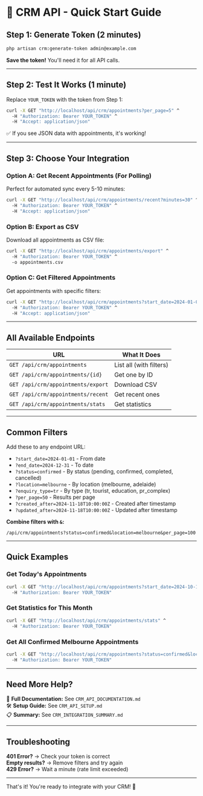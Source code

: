 # 🚀 CRM API - Quick Start Guide

## Step 1: Generate Token (2 minutes)

```bash
php artisan crm:generate-token admin@example.com
```

**Save the token!** You'll need it for all API calls.

---

## Step 2: Test It Works (1 minute)

Replace `YOUR_TOKEN` with the token from Step 1:

```bash
curl -X GET "http://localhost/api/crm/appointments?per_page=5" ^
  -H "Authorization: Bearer YOUR_TOKEN" ^
  -H "Accept: application/json"
```

✅ If you see JSON data with appointments, it's working!

---

## Step 3: Choose Your Integration

### Option A: Get Recent Appointments (For Polling)

Perfect for automated sync every 5-10 minutes:

```bash
curl -X GET "http://localhost/api/crm/appointments/recent?minutes=30" ^
  -H "Authorization: Bearer YOUR_TOKEN" ^
  -H "Accept: application/json"
```

### Option B: Export as CSV

Download all appointments as CSV file:

```bash
curl -X GET "http://localhost/api/crm/appointments/export" ^
  -H "Authorization: Bearer YOUR_TOKEN" ^
  -o appointments.csv
```

### Option C: Get Filtered Appointments

Get appointments with specific filters:

```bash
curl -X GET "http://localhost/api/crm/appointments?start_date=2024-01-01&end_date=2024-12-31&status=confirmed" ^
  -H "Authorization: Bearer YOUR_TOKEN" ^
  -H "Accept: application/json"
```

---

## All Available Endpoints

| URL | What It Does |
|-----|--------------|
| `GET /api/crm/appointments` | List all (with filters) |
| `GET /api/crm/appointments/{id}` | Get one by ID |
| `GET /api/crm/appointments/export` | Download CSV |
| `GET /api/crm/appointments/recent` | Get recent ones |
| `GET /api/crm/appointments/stats` | Get statistics |

---

## Common Filters

Add these to any endpoint URL:

- `?start_date=2024-01-01` - From date
- `?end_date=2024-12-31` - To date
- `?status=confirmed` - By status (pending, confirmed, completed, cancelled)
- `?location=melbourne` - By location (melbourne, adelaide)
- `?enquiry_type=tr` - By type (tr, tourist, education, pr_complex)
- `?per_page=50` - Results per page
- `?created_after=2024-11-18T10:00:00Z` - Created after timestamp
- `?updated_after=2024-11-18T10:00:00Z` - Updated after timestamp

**Combine filters with `&`:**
```
/api/crm/appointments?status=confirmed&location=melbourne&per_page=100
```

---

## Quick Examples

### Get Today's Appointments
```bash
curl -X GET "http://localhost/api/crm/appointments?start_date=2024-10-18&end_date=2024-10-18" ^
  -H "Authorization: Bearer YOUR_TOKEN"
```

### Get Statistics for This Month
```bash
curl -X GET "http://localhost/api/crm/appointments/stats" ^
  -H "Authorization: Bearer YOUR_TOKEN"
```

### Get All Confirmed Melbourne Appointments
```bash
curl -X GET "http://localhost/api/crm/appointments?status=confirmed&location=melbourne" ^
  -H "Authorization: Bearer YOUR_TOKEN"
```

---

## Need More Help?

📖 **Full Documentation:** See `CRM_API_DOCUMENTATION.md`  
🛠️ **Setup Guide:** See `CRM_API_SETUP.md`  
📋 **Summary:** See `CRM_INTEGRATION_SUMMARY.md`

---

## Troubleshooting

**401 Error?** → Check your token is correct  
**Empty results?** → Remove filters and try again  
**429 Error?** → Wait a minute (rate limit exceeded)

---

That's it! You're ready to integrate with your CRM! 🎉

